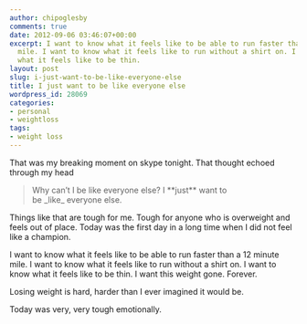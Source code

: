 ```yaml
---
author: chipoglesby
comments: true
date: 2012-09-06 03:46:07+00:00
excerpt: I want to know what it feels like to be able to run faster than a 12 minute
  mile. I want to know what it feels like to run without a shirt on. I want to know
  what it feels like to be thin.
layout: post
slug: i-just-want-to-be-like-everyone-else
title: I just want to be like everyone else
wordpress_id: 28069
categories:
- personal
- weightloss
tags:
- weight loss
---
```


That was my breaking moment on skype tonight. That thought echoed through my head


<blockquote>Why can’t I be like everyone else? I **just** want to be _like_ everyone else.</blockquote>


Things like that are tough for me. Tough for anyone who is overweight and feels out of place. Today was the first day in a long time when I did not feel like a champion.

I want to know what it feels like to be able to run faster than a 12 minute mile. I want to know what it feels like to run without a shirt on. I want to know what it feels like to be thin. I want this weight gone. Forever.

Losing weight is hard, harder than I ever imagined it would be.

Today was very, very tough emotionally.
